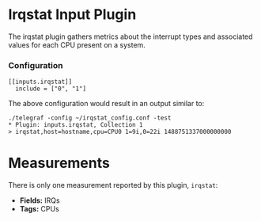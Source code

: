 # Irqstat Input Plugin

The irqstat plugin gathers metrics about the interrupt types and associated values for each CPU present on a system.

### Configuration
```
[[inputs.irqstat]]
  include = ["0", "1"]
```

The above configuration would result in an output similar to:
```
./telegraf -config ~/irqstat_config.conf -test
* Plugin: inputs.irqstat, Collection 1
> irqstat,host=hostname,cpu=CPU0 1=9i,0=22i 1488751337000000000
```

# Measurements

There is only one measurement reported by this plugin, `irqstat`:
- <strong>Fields:</strong> IRQs
- <strong>Tags:</strong> CPUs

